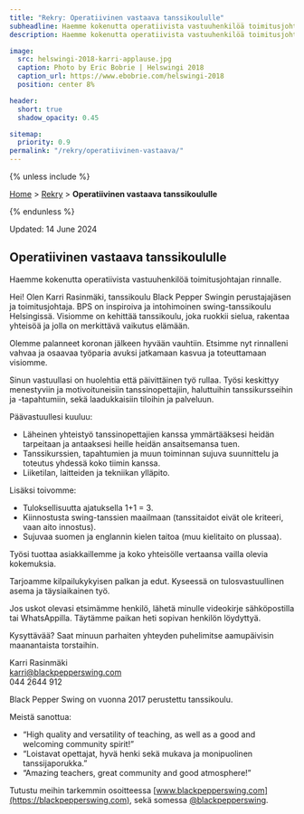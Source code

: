 ```yaml
---
title: "Rekry: Operatiivinen vastaava tanssikoululle"
subheadline: Haemme kokenutta operatiivista vastuuhenkilöä toimitusjohtajan rinnalle.
description: Haemme kokenutta operatiivista vastuuhenkilöä toimitusjohtajan rinnalle. Työsi tuottaa asiakkaillemme ja koko yhteisölle vertaansa vailla olevia kokemuksia.

image:
  src: helswingi-2018-karri-applause.jpg
  caption: Photo by Eric Bobrie | Helswingi 2018
  caption_url: https://www.ebobrie.com/helswingi-2018
  position: center 8%

header:
  short: true
  shadow_opacity: 0.45

sitemap:
  priority: 0.9
permalink: "/rekry/operatiivinen-vastaava/"
---
```


{% unless include %}

[Home](/) > [Rekry](/rekry) > **Operatiivinen vastaava tanssikoululle**

{% endunless %}

Updated: 14 June 2024

## Operatiivinen vastaava tanssikoululle

Haemme kokenutta operatiivista vastuuhenkilöä toimitusjohtajan rinnalle.

Hei! Olen Karri Rasinmäki, tanssikoulu Black Pepper Swingin perustajajäsen ja toimitusjohtaja. BPS on inspiroiva ja intohimoinen swing-tanssikoulu Helsingissä. Visiomme on kehittää tanssikoulu, joka ruokkii sielua, rakentaa yhteisöä ja jolla on merkittävä vaikutus elämään.

Olemme palanneet koronan jälkeen hyvään vauhtiin. Etsimme nyt rinnalleni vahvaa ja osaavaa työparia avuksi jatkamaan kasvua ja toteuttamaan visiomme.

Sinun vastuullasi on huolehtia että päivittäinen työ rullaa. Työsi keskittyy menestyviin ja motivoituneisiin tanssinopettajiin, haluttuihin tanssikursseihin ja -tapahtumiin, sekä laadukkaisiin tiloihin ja palveluun.

Päävastuullesi kuuluu:
- Läheinen yhteistyö tanssinopettajien kanssa ymmärtääksesi heidän tarpeitaan ja antaaksesi heille heidän ansaitsemansa tuen.
- Tanssikurssien, tapahtumien ja muun toiminnan sujuva suunnittelu ja toteutus yhdessä koko tiimin kanssa.
- Liiketilan, laitteiden ja tekniikan ylläpito.

Lisäksi toivomme:
- Tuloksellisuutta ajatuksella 1+1 = 3.
- Kiinnostusta swing-tanssien maailmaan (tanssitaidot eivät ole kriteeri, vaan aito innostus).
- Sujuvaa suomen ja englannin kielen taitoa (muu kielitaito on plussaa).

Työsi tuottaa asiakkaillemme ja koko yhteisölle vertaansa vailla olevia kokemuksia.

Tarjoamme kilpailukykyisen palkan ja edut. Kyseessä on tulosvastuullinen asema ja täysiaikainen työ.

Jos uskot olevasi etsimämme henkilö, lähetä minulle videokirje sähköpostilla tai WhatsAppilla. Täytämme paikan heti sopivan henkilön löydyttyä.

Kysyttävää? Saat minuun parhaiten yhteyden puhelimitse aamupäivisin maanantaista torstaihin.

Karri Rasinmäki  
karri@blackpepperswing.com  
044 2644 912


Black Pepper Swing on vuonna 2017 perustettu tanssikoulu.

Meistä sanottua:
- “High quality and versatility of teaching, as well as a good and welcoming community spirit!”
- “Loistavat opettajat, hyvä henki sekä mukava ja monipuolinen tanssijaporukka.”
- “Amazing teachers, great community and good atmosphere!”

Tutustu meihin tarkemmin osoitteessa [www.blackpepperswing.com](https://blackpepperswing.com), sekä somessa [@blackpepperswing](https://blackpepperswing.com/links/).


